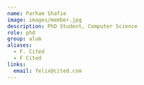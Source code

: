 ```yaml
---
name: Parham Shafie
image: images/member.jpg
description: PhD Student, Computer Science
role: phd
group: alum
aliases:
  - F. Cited
  - F Cited
links:
  email: felix@cited.com
---
```


